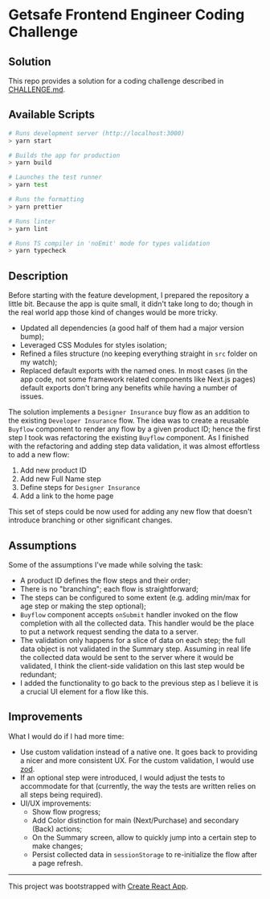 # Getsafe Frontend Engineer Coding Challenge
## Solution
This repo provides a solution for a coding challenge described in  [CHALLENGE.md](CHALLENGE.md).

## Available Scripts
```bash
# Runs development server (http://localhost:3000)
> yarn start

# Builds the app for production
> yarn build

# Launches the test runner
> yarn test

# Runs the formatting
> yarn prettier

# Runs linter
> yarn lint

# Runs TS compiler in 'noEmit' mode for types validation
> yarn typecheck
```

## Description
Before starting with the feature development, I prepared the repository a little bit. Because the app is quite small, it didn't take long to do; though in the real world app those kind of changes would be more tricky.
- Updated all dependencies (a good half of them had a major version bump);
- Leveraged CSS Modules for styles isolation;
- Refined a files structure (no keeping everything straight in `src` folder on my watch);
- Replaced default exports with the named ones. In most cases (in the app code, not some framework related components like Next.js pages) default exports don't bring any benefits while having a number of issues. 


The solution implements a `Designer Insurance` buy flow as an addition to the existing `Developer Insurance` flow. The idea was to create a reusable `Buyflow` component to render any flow by a given product ID; hence the first step I took was refactoring the existing `Buyflow` component. As I finished with the refactoring and adding step data validation, it was almost effortless to add a new flow:
1. Add new product ID
2. Add new Full Name step
3. Define steps for `Designer Insurance`
4. Add a link to the home page

This set of steps could be now used for adding any new flow that doesn't introduce branching or other significant changes.

## Assumptions
Some of the assumptions I've made while solving the task:
- A product ID defines the flow steps and their order;
- There is no "branching"; each flow is straightforward;
- The steps can be configured to some extent (e.g. adding min/max for age step or making the step optional);
- `Buyflow` component accepts `onSubmit` handler invoked on the flow completion with all the collected data. This handler would be the place to put a network request sending the data to a server.
- The validation only happens for a slice of data on each step; the full data object is not validated in the Summary step. Assuming in real life the collected data would be sent to the server where it would be validated, I think the client-side validation on this last step would be redundant;
- I added the functionality to go back to the previous step as I believe it is a crucial UI element for a flow like this.

## Improvements
What I would do if I had more time:
- Use custom validation instead of a native one. It goes back to providing a nicer and more consistent UX. For the custom validation, I would use [zod](https://github.com/colinhacks/zod).
- If an optional step were introduced, I would adjust the tests to accommodate for that (currently, the way the tests are written relies on all steps being required).
- UI/UX improvements:
  - Show flow progress;
  - Add Color distinction for main (Next/Purchase) and secondary (Back) actions;
  - On the Summary screen, allow to quickly jump into a certain step to make changes;
  - Persist collected data in `sessionStorage` to re-initialize the flow after a page refresh.



------
This project was bootstrapped with [Create React App](https://github.com/facebook/create-react-app).
